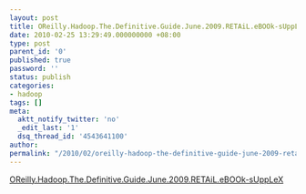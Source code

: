 ```yaml
---
layout: post
title: OReilly.Hadoop.The.Definitive.Guide.June.2009.RETAiL.eBOOk-sUppLeX.pdf
date: 2010-02-25 13:29:49.000000000 +08:00
type: post
parent_id: '0'
published: true
password: ''
status: publish
categories:
- hadoop
tags: []
meta:
  aktt_notify_twitter: 'no'
  _edit_last: '1'
  dsq_thread_id: '4543641100'
author: 
permalink: "/2010/02/oreilly-hadoop-the-definitive-guide-june-2009-retail-ebook-supplex-pdf.html"
---
```

[OReilly.Hadoop.The.Definitive.Guide.June.2009.RETAiL.eBOOk-sUppLeX](/assets/2010/02/OReilly.Hadoop.The_.Definitive.Guide_.June_.2009.RETAiL.eBOOk-sUppLeX.pdf)

